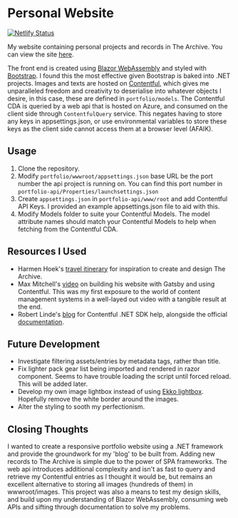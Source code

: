 # Personal Website
[![Netlify Status](https://api.netlify.com/api/v1/badges/9fcda215-bdf5-47b2-a5a6-72c4a546aace/deploy-status)](https://app.netlify.com/sites/trusting-darwin-9db938/deploys)

My website containing personal projects and records in The Archive. You can view the site [here](https://jamesaide.com/).

The front end is created using [Blazor WebAssembly](https://dotnet.microsoft.com/en-us/apps/aspnet/web-apps/blazor) and styled with [Bootstrap](https://getbootstrap.com/). I found this the most effective given Bootstrap is baked into .NET projects. Images and texts are hosted on [Contentful](https://www.contentful.com/), which gives me unparalleled freedom and creativity to deserialise into whatever objects I desire, in this case, these are defined in ```portfolio/models```. The Contentful CDA is queried by a web api that is hosted on Azure, and consumed on the client side through ```ContentfulQuery``` service.
This negates having to store any keys in appsettings.json, or use environmental variables to store these keys as the client side cannot access them at a browser level (AFAIK).

## Usage
1. Clone the repository.
2. Modify ```portfolio/wwwroot/appsettings.json``` base URL be the port number the api project is running on. You can find this port number in ```portfolio-api/Properties/launchsettings.json```
3. Create ```appsettings.json``` in ```portfolio-api/www/root``` and add Contentful API Keys. I provided an example appsettings.json file to aid with this. 
4. Modify Models folder to suite your Contentful Models. The model attribute names should match your Contentful Models to help when fetching from the Contentful CDA.

## Resources I Used
- Harmen Hoek's [travel itinerary](https://harmenhoek.com/) for inspiration to create and design The Archive.
- Max Mitchell's [video](https://www.youtube.com/watch?v=m6vxzu95sOI&t=445s) on building his website with Gatsby and using Contentful. This was my first exposure to the world of content management systems in a well-layed out video with a tangible result at the end. 
- Robert Linde's [blog](https://robertlinde.se/) for Contentful .NET SDK help, alongside the official [documentation](https://www.contentful.com/developers/docs/net/tutorials/using-net-cda-sdk/).
## Future Development
- Investigate filtering assets/entries by metadata tags, rather than title.
- Fix lighter pack gear list being imported and rendered in razor component. Seems to have trouble loading the script until forced reload. This will be added later.
- Develop my own image lightbox instead of using [Ekko lightbox](http://ashleydw.github.io/lightbox/). Hopefully remove the white border around the images.
- Alter the styling to sooth my perfectionism. 

## Closing Thoughts
I wanted to create a responsive portfolio website using a .NET framework and provide the groundwork for my 'blog' to be built from. Adding new records to The Archive is simple due to the power of SPA frameworks. The web api introduces additional complexity and isn't as fast to query and retrieve my Contentful entries as I thought it would be, but remains an excellent alternative to storing all images (hundreds of them) in wwwroot/images.
This project was also a means to test my design skills, and build upon my understanding of Blazor WebAssembly, consuming web APIs and sifting through documentation to solve my problems.
